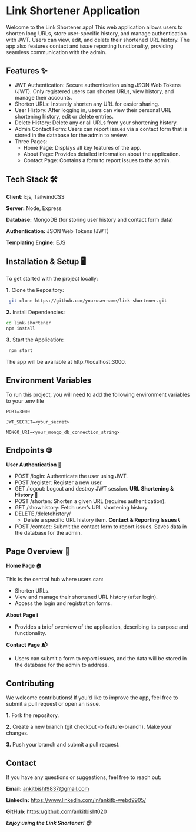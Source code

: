 
# Link Shortener Application

Welcome to the Link Shortener app! This web application allows users to shorten long URLs, store user-specific history, and manage authentication with JWT. Users can view, edit, and delete their shortened URL history. The app also features contact and issue reporting functionality, providing seamless communication with the admin.


## Features ✨


- JWT Authentication:  Secure authentication using JSON Web Tokens (JWT). Only registered users can shorten URLs, view history, and manage their accounts.
- Shorten URLs: Instantly shorten any URL for easier sharing.
- User History: After logging in, users can view their personal URL shortening history, edit or delete entries.
- Delete History: Delete any or all URLs from your shortening history.
- Admin Contact Form: Users can report issues via a contact form that is stored in the database for the admin to review.
- Three Pages:
    -  Home Page: Displays all key features of the app.
    - About Page: Provides detailed information about the application.
    - Contact Page: Contains a form to report issues to the admin.


## Tech Stack 🛠️

**Client:** Ejs, TailwindCSS

**Server:** Node, Express

**Database:** MongoDB (for storing user history and contact form data)

**Authentication:** JSON Web Tokens (JWT)

**Templating Engine:** EJS


## Installation & Setup 🖥️

To get started with the project locally:

**1.** Clone the Repository:

```bash
 git clone https://github.com/yourusername/link-shortener.git

```
**2.** Install Dependencies:

```bash
cd link-shortener
npm install

```
**3.** Start the Application:

```bash
 npm start

```

The app will be available at http://localhost:3000.

## Environment Variables

To run this project, you will need to add the following environment variables to your .env file

`PORT=3000`

`JWT_SECRET=<your_secret>`

`MONGO_URI=<your_mongo_db_connection_string>`



## Endpoints 🌐

**User Authentication 🔑**
   - POST /login: Authenticate the user using JWT.
   - POST /register: Register a new user.
   - GET /logout: Logout and destroy JWT session.
**URL Shortening & History 🔗**
   - POST /shorten: Shorten a given URL (requires authentication).
   - GET /showhistory: Fetch user’s URL shortening history.
   - DELETE /deletehistory/
        - Delete a specific URL history item.
**Contact & Reporting Issues 📞**
   - POST /contact: Submit the contact form to report issues. Saves data in the database for the admin.


## Page Overview 📄

**Home Page 🏠**

This is the central hub where users can:
- Shorten URLs.
- View and manage their shortened URL history (after login).
- Access the login and registration forms.

**About Page ℹ️**
- Provides a brief overview of the application, describing its purpose and functionality.

**Contact Page 📬**
- Users can submit a form to report issues, and the data will be stored in the database for the admin to address.



## Contributing

We welcome contributions! If you'd like to improve the app, feel free to submit a pull request or open an issue.

**1.** Fork the repository.

**2.** Create a new branch (git checkout -b feature-branch).
Make your changes.

**3.** Push your branch and submit a pull request.


## Contact

If you have any questions or suggestions, feel free to reach out:

**Email:** ankitbisht9837@gmail.com

**LinkedIn:** https://www.linkedin.com/in/ankitb-webd9905/

**GitHub:** https://github.com/ankitbisht020
 
 
 
***Enjoy using the Link Shortener! 😊***
